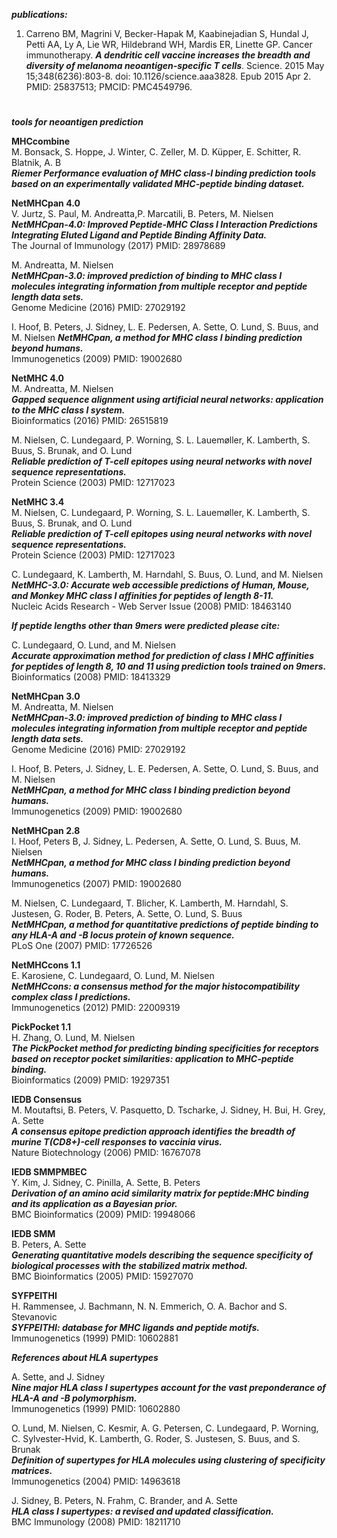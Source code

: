 ***publications:***  
1. Carreno BM, Magrini V, Becker-Hapak M, Kaabinejadian S, Hundal J, Petti AA, Ly A, Lie WR, Hildebrand WH, Mardis ER, Linette GP. Cancer immunotherapy. ***A dendritic cell vaccine increases the breadth and diversity of melanoma neoantigen-specific T cells***. Science. 2015 May 15;348(6236):803-8. doi: 10.1126/science.aaa3828. Epub 2015 Apr 2. PMID: 25837513; PMCID: PMC4549796.

#

***tools for neoantigen prediction***

**MHCcombine**  
M. Bonsack, S. Hoppe, J. Winter, C. Zeller, M. D. Küpper, E. Schitter, R. Blatnik, A. B  
***Riemer Performance evaluation of MHC class-I binding prediction tools based on an experimentally validated MHC-peptide binding dataset.***  

**NetMHCpan 4.0**  
V. Jurtz, S. Paul, M. Andreatta,P. Marcatili, B. Peters, M. Nielsen
***NetMHCpan-4.0: Improved Peptide-MHC Class I Interaction Predictions Integrating Eluted Ligand and Peptide Binding Affinity Data.***  
The Journal of Immunology (2017) PMID: 28978689    

M. Andreatta, M. Nielsen  
***NetMHCpan-3.0: improved prediction of binding to MHC class I molecules integrating information from multiple receptor and peptide length data sets.***  
Genome Medicine (2016) PMID: 27029192  

I. Hoof, B. Peters, J. Sidney, L. E. Pedersen, A. Sette, O. Lund, S. Buus, and M. Nielsen
***NetMHCpan, a method for MHC class I binding prediction beyond humans.***  
Immunogenetics (2009) PMID: 19002680


**NetMHC 4.0**  
M. Andreatta, M. Nielsen  
***Gapped sequence alignment using artificial neural networks: application to the MHC class I system.***  
Bioinformatics (2016) PMID: 26515819  

M. Nielsen, C. Lundegaard, P. Worning, S. L. Lauemøller, K. Lamberth, S. Buus, S. Brunak, and O. Lund   
***Reliable prediction of T-cell epitopes using neural networks with novel sequence representations.***  
Protein Science (2003) PMID: 12717023

**NetMHC 3.4**  
M. Nielsen, C. Lundegaard, P. Worning, S. L. Lauemøller, K. Lamberth, S. Buus, S. Brunak, and O. Lund  
***Reliable prediction of T-cell epitopes using neural networks with novel sequence representations.***  
Protein Science (2003) PMID: 12717023  

C. Lundegaard, K. Lamberth, M. Harndahl, S. Buus, O. Lund, and M. Nielsen  
***NetMHC-3.0: Accurate web accessible predictions of Human, Mouse, and Monkey MHC class I affinities for peptides of length 8-11.***  
Nucleic Acids Research - Web Server Issue (2008) PMID: 18463140  

***If peptide lengths other than 9mers were predicted please cite:***

C. Lundegaard, O. Lund, and M. Nielsen  
***Accurate approximation method for prediction of class I MHC affinities for peptides of length 8, 10 and 11 using prediction tools trained on 9mers.***  
Bioinformatics (2008) PMID: 18413329

**NetMHCpan 3.0**  
M. Andreatta, M. Nielsen  
***NetMHCpan-3.0: improved prediction of binding to MHC class I molecules integrating information from multiple receptor and peptide length data sets.***  
Genome Medicine (2016) PMID: 27029192


I. Hoof, B. Peters, J. Sidney, L. E. Pedersen, A. Sette, O. Lund, S. Buus, and M. Nielsen  
***NetMHCpan, a method for MHC class I binding prediction beyond humans.***  
Immunogenetics (2009) PMID: 19002680  

**NetMHCpan 2.8**    
I. Hoof, Peters B, J. Sidney, L. Pedersen, A. Sette, O. Lund, S. Buus, M. Nielsen  
***NetMHCpan, a method for MHC class I binding prediction beyond humans.***  
Immunogenetics (2007) PMID: 19002680  

M. Nielsen, C. Lundegaard, T. Blicher, K. Lamberth, M. Harndahl, S. Justesen, G. Roder, B. Peters, A. Sette, O. Lund, S. Buus  
***NetMHCpan, a method for quantitative predictions of peptide binding to any HLA-A and -B locus protein of known sequence.***  
PLoS One (2007) PMID: 17726526  

**NetMHCcons 1.1**  
E. Karosiene, C. Lundegaard, O. Lund, M. Nielsen  
***NetMHCcons: a consensus method for the major histocompatibility complex class I predictions.***  
Immunogenetics (2012) PMID: 22009319  

**PickPocket 1.1**  
H. Zhang, O. Lund, M. Nielsen  
***The PickPocket method for predicting binding specificities for receptors based on receptor pocket similarities: application to MHC-peptide binding.***  
Bioinformatics (2009) PMID: 19297351  

**IEDB Consensus**  
M. Moutaftsi, B. Peters, V. Pasquetto, D. Tscharke, J. Sidney, H. Bui, H. Grey, A. Sette  
***A consensus epitope prediction approach identifies the breadth of murine T(CD8+)-cell responses to vaccinia virus.***  
Nature Biotechnology (2006) PMID: 16767078  

**IEDB SMMPMBEC**  
Y. Kim, J. Sidney, C. Pinilla, A. Sette, B. Peters  
***Derivation of an amino acid similarity matrix for peptide:MHC binding and its application as a Bayesian prior.***  
BMC Bioinformatics (2009) PMID: 19948066  

**IEDB SMM**  
B. Peters, A. Sette  
***Generating quantitative models describing the sequence specificity of biological processes with the stabilized matrix method.***  
BMC Bioinformatics (2005) PMID: 15927070  

**SYFPEITHI**  
H. Rammensee, J. Bachmann, N. N. Emmerich, O. A. Bachor and S. Stevanovic  
***SYFPEITHI: database for MHC ligands and peptide motifs.***  
Immunogenetics (1999) PMID: 10602881  


***References about HLA supertypes***

A. Sette, and J. Sidney  
***Nine major HLA class I supertypes account for the vast preponderance of HLA-A and -B polymorphism.***  
Immunogenetics (1999) PMID: 10602880  

O. Lund, M. Nielsen, C. Kesmir, A. G. Petersen, C. Lundegaard, P. Worning, C. Sylvester-Hvid, K. Lamberth, G. Roder, S. Justesen, S. Buus, and S. Brunak  
***Definition of supertypes for HLA molecules using clustering of specificity matrices.***  
Immunogenetics (2004) PMID: 14963618  

J. Sidney, B. Peters, N. Frahm, C. Brander, and A. Sette  
***HLA class I supertypes: a revised and updated classification.***  
BMC Immunology (2008) PMID: 18211710  